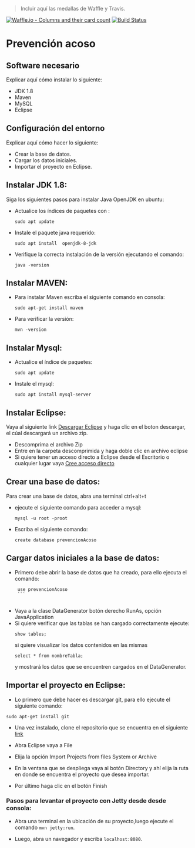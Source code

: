 > Incluir aquí las medallas de Waffle y Travis.

[![Waffle.io - Columns and their card count](https://badge.waffle.io/vgrana/prevencion-acoso-callejero.svg?columns=backlog)](https://waffle.io/vgrana/prevencion-acoso-callejero)
[![Build Status](https://travis-ci.org/vgrana/prevencion-acoso.svg?branch=master)](https://travis-ci.org/vgrana/prevencion-acoso)


# Prevención acoso

## Software necesario

Explicar aquí cómo instalar lo siguiente:
* JDK 1.8
* Maven
* MySQL
* Eclipse

## Configuración del entorno

Explicar aquí cómo hacer lo siguiente:
* Crear la base de datos.
* Cargar los datos iniciales.
* Importar el proyecto en Eclipse.


## Instalar JDK 1.8:

Siga los siguientes pasos para instalar Java OpenJDK en ubuntu:
- Actualice los índices de paquetes con :
	```
	sudo apt update
	```
- Instale el paquete java requerido:
	```
	sudo apt install  openjdk-8-jdk
	```
- Verifique la correcta instalación de la versión ejecutando el comando:
	```
	java -version
	``` 

## Instalar MAVEN:
- Para instalar Maven escriba el siguiente comando en consola:
	```
	sudo apt-get install maven
	```
- Para verificar la versión:
	```
	mvn -version 
	```
	
## Instalar Mysql:
- Actualice  el índice de paquetes:
	```
	sudo apt update
	```
- Instale el mysql:
	```
	sudo apt install mysql-server
	```

## Instalar Eclipse:
Vaya al siguiente link [Descargar Eclipse](https://www.eclipse.org/downloads/download.php?file=/technology/epp/downloads/release/2018-09/R/eclipse-jee-2018-09-linux-gtk-x86_64.tar.gz)
 y haga clic en el boton descargar, el cúal descargará un archivo zip.
- Descomprima el archivo Zip
- Entre en la carpeta descomprimida y haga doble clic en archivo eclipse
- Si quiere tener un acceso directo a Eclipse desde el Escritorio o cualquier lugar vaya [Cree acceso directo](https://computerhoy.com/paso-a-paso/software/como-crear-accesos-directos-escritorio-ubuntu-46982) 


## Crear una base de datos:
Para crear una base de datos, abra una terminal  ctrl+alt+t 
- ejecute el siguiente comando para acceder a mysql:
	```
	mysql -u root -proot
	```
- Escriba el siguiente comando:
	```
	create database prevencionAcoso
	```
	
## Cargar datos iniciales a la base de datos:
- Primero debe abrir la base de datos que ha creado, para ello ejecuta el comando:
	 ```
	  use prevencionAcoso
	  ```
		  
- Vaya a la clase DataGenerator botón derecho RunAs, opción JavaApplication
- Si quiere verificar que las tablas se han cargado correctamente ejecute:
	```
	show tables;
	```
	si quiere visualizar los datos contenidos en las mismas 
	```
	select * from nombreTabla;
	```
	y mostrará los datos que se encuentren cargados en el DataGenerator.


## Importar el proyecto en Eclipse:

- Lo primero que debe hacer es descargar git, para ello ejecute el siguiente comando:

```
sudo apt-get install git
```
- Una vez instalado, clone el repositorio que se encuentra en el siguiente [link](https://github.com/vgrana/prevencion-acoso-callejero)

- Abra Eclipse vaya a File
- Elija la opción Import Projects from files System or Archive

- En la ventana que se despliega vaya al botón Directory y ahí elija la ruta en donde se encuentra el proyecto que desea importar.

- Por último haga clic en el botón Finish 

### Pasos para levantar el proyecto con Jetty desde desde consola:

- Abra una terminal en la ubicación de su proyecto,luego ejecute el comando `mvn jetty:run`.

- Luego, abra un navegador y escriba `localhost:8080`.
